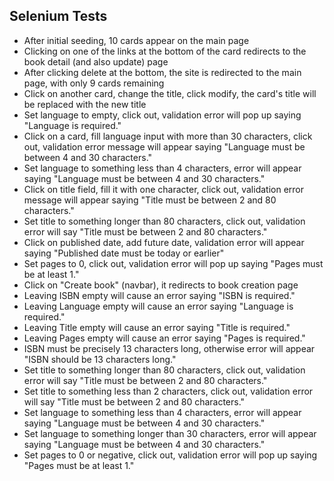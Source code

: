 ## Selenium Tests

- After initial seeding, 10 cards appear on the main page
- Clicking on one of the links at the bottom of the card redirects to the book detail (and also update) page 
- After clicking delete at the bottom, the site is redirected to the main page, with only 9 cards remaining
- Click on another card, change the title, click modify, the card's title will be replaced with the new title
- Set language to empty, click out, validation error will pop up saying "Language is required."
- Click on a card, fill language input with more than 30 characters, click out, validation error message will appear saying "Language must be between 4 and 30 characters."
- Set language to something less than 4 characters, error will appear saying "Language must be between 4 and 30 characters."
- Click on title field, fill it with one character, click out, validation error message will appear saying "Title must be between 2 and 80 characters."
- Set title to something longer than 80 characters, click out, validation error will say "Title must be between 2 and 80 characters."
- Click on published date, add future date, validation error will appear saying "Published date must be today or earlier"
- Set pages to 0, click out, validation error will pop up saying "Pages must be at least 1."
- Click on "Create book" (navbar), it redirects to book creation page
- Leaving ISBN empty will cause an error saying "ISBN is required."
- Leaving Language empty will cause an error saying "Language is required."
- Leaving Title empty will cause an error saying "Title is required."
- Leaving Pages empty will cause an error saying "Pages is required."
- ISBN must be precisely 13 characters long, otherwise error will appear "ISBN should be 13 characters long."
- Set title to something longer than 80 characters, click out, validation error will say "Title must be between 2 and 80 characters."
- Set title to something less than 2 characters, click out, validation error will say "Title must be between 2 and 80 characters."
- Set language to something less than 4 characters, error will appear saying "Language must be between 4 and 30 characters."
- Set language to something longer than 30 characters, error will appear saying "Language must be between 4 and 30 characters."
- Set pages to 0 or negative, click out, validation error will pop up saying "Pages must be at least 1."
